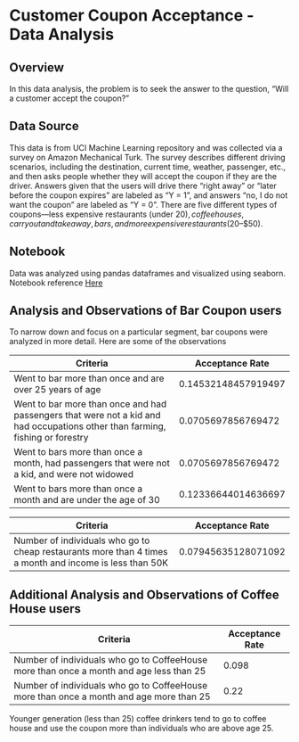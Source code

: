 # Customer Coupon Acceptance - Data Analysis


## Overview

In this data analysis, the problem is to seek the answer to the question, “Will a customer accept the coupon?” 

## Data Source

This data is from  UCI Machine Learning repository and was collected via a survey on Amazon Mechanical Turk. The survey describes different driving scenarios, including the destination, current time, weather, passenger, etc., and then asks people whether they will accept the coupon if they are the driver. Answers given that the users will drive there “right away” or “later before the coupon expires” are labeled as “Y = 1”, and answers “no, I do not want the coupon” are labeled as “Y = 0”. There are five different types of coupons—less expensive restaurants (under $20), coffee houses, carry out and take away, bars, and more expensive restaurants ($20–$50).

## Notebook

Data was analyzed using pandas dataframes and visualized using seaborn. Notebook reference  [Here](https://github.com/maskbit/CustomerCoupons/blob/main/notebook/prompt.ipynb)

## Analysis and Observations of Bar Coupon users

To narrow down and focus on a particular segment, bar coupons were analyzed in more detail. Here are some of the observations

Criteria     | Acceptance Rate
-------- | -----
Went to bar more than once and are over 25 years of age | 0.14532148457919497
Went to bar more than once and had passengers that were not a kid and had occupations other than farming, fishing or forestry | 0.0705697856769472
Went to bars more than once a month, had passengers that were not a kid, and were not widowed| 0.0705697856769472
Went to bars more than once a month and are under the age of 30| 0.12336644014636697

Criteria     | Acceptance Rate
-------- | -----
Number of individuals who go to cheap restaurants more than 4 times a month and income is less than 50K | 0.07945635128071092


## Additional Analysis and Observations of Coffee House users
 

Criteria     | Acceptance Rate
-------- | -----
Number of individuals who go to CoffeeHouse more than once a month and age less than 25 | 0.098
Number of individuals who go to CoffeeHouse more than once a month and age more than 25    | 0.22


Younger generation (less than 25) coffee drinkers tend to go to coffee house and use the coupon more than individuals who are above age 25.
